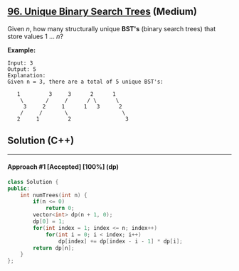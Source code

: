 ## [96. Unique Binary Search Trees](https://leetcode.com/problems/unique-binary-search-trees/) (Medium)

Given *n*, how many structurally unique **BST's** (binary search trees) that store values 1 ... *n*?

**Example:**

```
Input: 3
Output: 5
Explanation:
Given n = 3, there are a total of 5 unique BST's:

   1         3     3      2      1
    \       /     /      / \      \
     3     2     1      1   3      2
    /     /       \                 \
   2     1         2                 3
```

## Solution (C++)

---

#### Approach #1  [Accepted] [100%] (dp)

```c++
class Solution {
public:
    int numTrees(int n) {
        if(n <= 0)
            return 0;
        vector<int> dp(n + 1, 0);
        dp[0] = 1;
        for(int index = 1; index <= n; index++)
            for(int i = 0; i < index; i++)
                dp[index] += dp[index - i - 1] * dp[i];
        return dp[n];
    }
};
```

